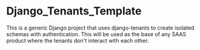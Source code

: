 # Django_Tenants_Template
This is a generic Django project that uses django-tenants to create isolated schemas with authentication. This will be used as the base of any SAAS product where the tenants don't interact with each other.
